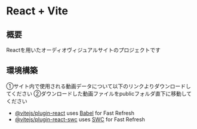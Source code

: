 # React + Vite

## 概要

Reactを用いたオーディオヴィジュアルサイトのプロジェクトです

## 環境構築

①サイト内で使用される動画データについて以下のリンクよりダウンロードしてください
②ダウンロードした動画ファイルをpublicフォルダ直下に移動してください
- [@vitejs/plugin-react](https://github.com/vitejs/vite-plugin-react/blob/main/packages/plugin-react/README.md) uses [Babel](https://babeljs.io/) for Fast Refresh
- [@vitejs/plugin-react-swc](https://github.com/vitejs/vite-plugin-react-swc) uses [SWC](https://swc.rs/) for Fast Refresh
